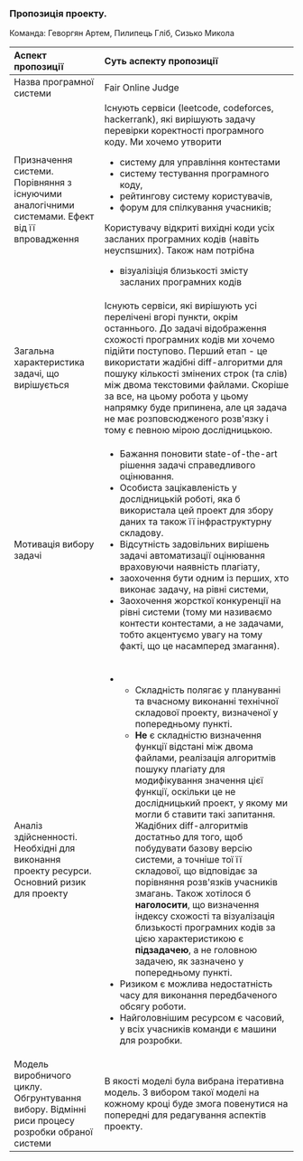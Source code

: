 ### Пропозиція проекту.
Команда: Геворгян Артем, Пилипець Гліб, Сизько Микола

Аспект пропозиції | Суть аспекту пропозиції
:---              | :---
Назва програмної системи | Fair Online Judge
Призначення системи. Порівняння з існуючими аналогічними системами. Ефект від її впровадження | Існують сервіси (leetcode, codeforces, hackerrank), які вирішують задачу перевірки коректності програмного коду. Ми хочемо утворити <ul><li>систему для управління контестами</li><li>систему тестування програмного коду, </li><li>рейтингову систему користувачів, </li><li>форум для спілкування учасників;</li></ul>Користувачу відкриті вихідні коди усіх засланих програмних кодів (навіть неуспsшних). Також нам потрібна <ul><li>візуалізіція близькості змісту засланих програмних кодів</li></ul>
Загальна характеристика задачі, що вирішується | Існують сервіси, які вирішують усі перелічені вгорі пункти, окрім останнього. До задачі відображення схожості програмних кодів ми хочемо підійти поступово. Перший етап - це використати жадібні diff-алгоритми для пошуку кількості змінених строк (та слів) між двома текстовими файлами. Скоріше за все, на цьому робота у цьому напрямку буде припинена, але ця задача не має розповсюдженого розв'язку і тому є певною мірою дослідницькою.
Мотивація вибору задачі | <ul><li>Бажання поновити state-of-the-art рішення задачі справедливого оцінювання.</li> <li>Особиста зацікавленість у дослідницькій роботі, яка б використала цей проект для збору даних та також її інфраструктурну складову.</li> <li>Відсутність задовільних вирішень задачі автоматизації оцінювання враховуючи наявність плагіату,</li> <li>заохочення бути одним із перших, хто виконає задачу, на рівні системи,</li> <li>Заохочення жорсткої конкуренції на рівні системи (тому ми називаємо контести контестами, а не задачами, тобто акцентуємо увагу на тому факті, що це насамперед змагання).</li></ul>
Аналіз здійсненності. Необхідні для виконання проекту ресурси. Основний ризик для проекту | <ul><li><ul><li>Складність полягає у плануванні та вчасному виконанні технічної складової проекту, визначеної у попередньому пункті.</li><li>**Не** є складністю визначення функції відстані між двома файлами, реалізація алгоритмів пошуку плагіату для модифікування значення цієї функції, оскільки це не дослідницький проект, у якому ми могли б ставити такі запитання. Жадібних diff-алгоритмів достатньо для того, щоб побудувати базову версію системи, а точніше тої її складової, що відповідає за порівняння розв'язків учасників змагань. Також хотілося б **наголосити**, що визначення індексу схожості та візуалізація близькості програмних кодів за цією характеристикою є **підзадачею**, а не головною задачею, як зазначено у попередньому пункті.</li></ul><li>Ризиком є можлива недостатність часу для виконання передбаченого обсягу роботи.</li><li>Найголовнішим ресурсом є часовий, у всіх учасників команди є машини для розробки.</li>
Модель виробничого циклу. Обгрунтування вибору. Відмінні риси процесу розробки обраної системи | В якості моделі була вибрана ітеративна модель. З вибором такої моделі на кожному кроці буде змога повенутися на попередні для редагування аспектів проекту.
